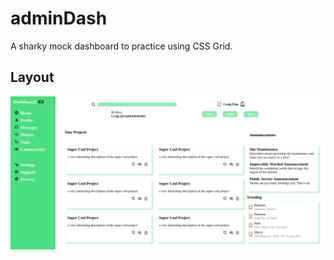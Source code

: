 # adminDash

A sharky mock dashboard to practice using CSS Grid.

## Layout

![Dashboard layout](resources/img/dashboard-snip.png)